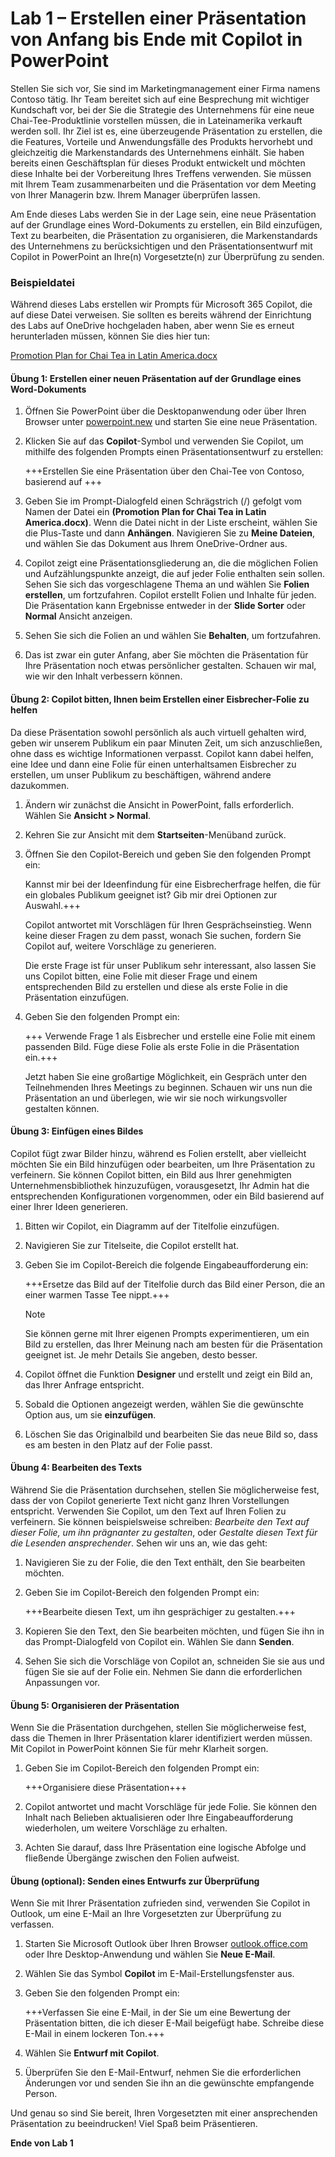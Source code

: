 # Lab 1 – Erstellen einer Präsentation von Anfang bis Ende mit Copilot in PowerPoint

Stellen Sie sich vor, Sie sind im Marketingmanagement einer Firma namens Contoso tätig. Ihr Team bereitet sich auf eine Besprechung mit wichtiger Kundschaft vor, bei der Sie die Strategie des Unternehmens für eine neue Chai-Tee-Produktlinie vorstellen müssen, die in Lateinamerika verkauft werden soll. Ihr Ziel ist es, eine überzeugende Präsentation zu erstellen, die die Features, Vorteile und Anwendungsfälle des Produkts hervorhebt und gleichzeitig die Markenstandards des Unternehmens einhält. Sie haben bereits einen Geschäftsplan für dieses Produkt entwickelt und möchten diese Inhalte bei der Vorbereitung Ihres Treffens verwenden. Sie müssen mit Ihrem Team zusammenarbeiten und die Präsentation vor dem Meeting von Ihrer Managerin bzw. Ihrem Manager überprüfen lassen.

Am Ende dieses Labs werden Sie in der Lage sein, eine neue Präsentation auf der Grundlage eines Word-Dokuments zu erstellen, ein Bild einzufügen, Text zu bearbeiten, die Präsentation zu organisieren, die Markenstandards des Unternehmens zu berücksichtigen und den Präsentationsentwurf mit Copilot in PowerPoint an Ihre(n) Vorgesetzte(n) zur Überprüfung zu senden.

### Beispieldatei

Während dieses Labs erstellen wir Prompts für Microsoft 365 Copilot, die auf diese Datei verweisen. Sie sollten es bereits während der Einrichtung des Labs auf OneDrive hochgeladen haben, aber wenn Sie es erneut herunterladen müssen, können Sie dies hier tun:

[Promotion Plan for Chai Tea in Latin America.docx](https://go.microsoft.com/fwlink/?linkid=2269126)

#### Übung 1: Erstellen einer neuen Präsentation auf der Grundlage eines Word-Dokuments

1. Öffnen Sie PowerPoint über die Desktopanwendung oder über Ihren Browser unter [powerpoint.new](https://powerpoint.new) und starten Sie eine neue Präsentation.

1. Klicken Sie auf das **Copilot**-Symbol und verwenden Sie Copilot, um mithilfe des folgenden Prompts einen Präsentationsentwurf zu erstellen:

    +++Erstellen Sie eine Präsentation über den Chai-Tee von Contoso, basierend auf +++

1. Geben Sie im Prompt-Dialogfeld einen Schrägstrich (/) gefolgt vom Namen der Datei ein **(Promotion Plan for Chai Tea in Latin America.docx)**. Wenn die Datei nicht in der Liste erscheint, wählen Sie die Plus-Taste und dann **Anhängen**. Navigieren Sie zu **Meine Dateien**, und wählen Sie das Dokument aus Ihrem OneDrive-Ordner aus.
   
1. Copilot zeigt eine Präsentationsgliederung an, die die möglichen Folien und Aufzählungspunkte anzeigt, die auf jeder Folie enthalten sein sollen. Sehen Sie sich das vorgeschlagene Thema an und wählen Sie **Folien erstellen**, um fortzufahren. Copilot erstellt Folien und Inhalte für jeden. Die Präsentation kann Ergebnisse entweder in der **Slide Sorter** oder **Normal** Ansicht anzeigen.

1. Sehen Sie sich die Folien an und wählen Sie **Behalten**, um fortzufahren.

1. Das ist zwar ein guter Anfang, aber Sie möchten die Präsentation für Ihre Präsentation noch etwas persönlicher gestalten. Schauen wir mal, wie wir den Inhalt verbessern können.

#### Übung 2: Copilot bitten, Ihnen beim Erstellen einer Eisbrecher-Folie zu helfen

Da diese Präsentation sowohl persönlich als auch virtuell gehalten wird, geben wir unserem Publikum ein paar Minuten Zeit, um sich anzuschließen, ohne dass es wichtige Informationen verpasst. Copilot kann dabei helfen, eine Idee und dann eine Folie für einen unterhaltsamen Eisbrecher zu erstellen, um unser Publikum zu beschäftigen, während andere dazukommen.

1. Ändern wir zunächst die Ansicht in PowerPoint, falls erforderlich. Wählen Sie **Ansicht > Normal**.

1. Kehren Sie zur Ansicht mit dem **Startseiten**-Menüband zurück.

1. Öffnen Sie den Copilot-Bereich und geben Sie den folgenden Prompt ein:

     Kannst mir bei der Ideenfindung für eine Eisbrecherfrage helfen, die für ein globales Publikum geeignet ist? Gib mir drei Optionen zur Auswahl.+++

     Copilot antwortet mit Vorschlägen für Ihren Gesprächseinstieg. Wenn keine dieser Fragen zu dem passt, wonach Sie suchen, fordern Sie Copilot auf, weitere Vorschläge zu generieren.

     Die erste Frage ist für unser Publikum sehr interessant, also lassen Sie uns Copilot bitten, eine Folie mit dieser Frage und einem entsprechenden Bild zu erstellen und diese als erste Folie in die Präsentation einzufügen.

1. Geben Sie den folgenden Prompt ein:

    +++ Verwende Frage 1 als Eisbrecher und erstelle eine Folie mit einem passenden Bild. Füge diese Folie als erste Folie in die Präsentation ein.+++

    Jetzt haben Sie eine großartige Möglichkeit, ein Gespräch unter den Teilnehmenden Ihres Meetings zu beginnen. Schauen wir uns nun die Präsentation an und überlegen, wie wir sie noch wirkungsvoller gestalten können.

#### Übung 3: Einfügen eines Bildes

Copilot fügt zwar Bilder hinzu, während es Folien erstellt, aber vielleicht möchten Sie ein Bild hinzufügen oder bearbeiten, um Ihre Präsentation zu verfeinern. Sie können Copilot bitten, ein Bild aus Ihrer genehmigten Unternehmensbibliothek hinzuzufügen, vorausgesetzt, Ihr Admin hat die entsprechenden Konfigurationen vorgenommen, oder ein Bild basierend auf einer Ihrer Ideen generieren.

1. Bitten wir Copilot, ein Diagramm auf der Titelfolie einzufügen.

1. Navigieren Sie zur Titelseite, die Copilot erstellt hat.

1. Geben Sie im Copilot-Bereich die folgende Eingabeaufforderung ein:

    +++Ersetze das Bild auf der Titelfolie durch das Bild einer Person, die an einer warmen Tasse Tee nippt.+++

    > [!NOTE]
    > Sie können gerne mit Ihrer eigenen Prompts experimentieren, um ein Bild zu erstellen, das Ihrer Meinung nach am besten für die Präsentation geeignet ist. Je mehr Details Sie angeben, desto besser.

1. Copilot öffnet die Funktion **Designer** und erstellt und zeigt ein Bild an, das Ihrer Anfrage entspricht.

1. Sobald die Optionen angezeigt werden, wählen Sie die gewünschte Option aus, um sie **einzufügen**.

1. Löschen Sie das Originalbild und bearbeiten Sie das neue Bild so, dass es am besten in den Platz auf der Folie passt.

#### Übung 4: Bearbeiten des Texts

Während Sie die Präsentation durchsehen, stellen Sie möglicherweise fest, dass der von Copilot generierte Text nicht ganz Ihren Vorstellungen entspricht. Verwenden Sie Copilot, um den Text auf Ihren Folien zu verfeinern. Sie können beispielsweise schreiben: *Bearbeite den Text auf dieser Folie, um ihn prägnanter zu gestalten*, oder *Gestalte diesen Text für die Lesenden ansprechender*. Sehen wir uns an, wie das geht:

1. Navigieren Sie zu der Folie, die den Text enthält, den Sie bearbeiten möchten.

1. Geben Sie im Copilot-Bereich den folgenden Prompt ein:

    +++Bearbeite diesen Text, um ihn gesprächiger zu gestalten.+++

1. Kopieren Sie den Text, den Sie bearbeiten möchten, und fügen Sie ihn in das Prompt-Dialogfeld von Copilot ein. Wählen Sie dann **Senden**.

1. Sehen Sie sich die Vorschläge von Copilot an, schneiden Sie sie aus und fügen Sie sie auf der Folie ein. Nehmen Sie dann die erforderlichen Anpassungen vor.

#### Übung 5: Organisieren der Präsentation

Wenn Sie die Präsentation durchgehen, stellen Sie möglicherweise fest, dass die Themen in Ihrer Präsentation klarer identifiziert werden müssen. Mit Copilot in PowerPoint können Sie für mehr Klarheit sorgen.

1. Geben Sie im Copilot-Bereich den folgenden Prompt ein:

    +++Organisiere diese Präsentation+++

1. Copilot antwortet und macht Vorschläge für jede Folie. Sie können den Inhalt nach Belieben aktualisieren oder Ihre Eingabeaufforderung wiederholen, um weitere Vorschläge zu erhalten. 

1. Achten Sie darauf, dass Ihre Präsentation eine logische Abfolge und fließende Übergänge zwischen den Folien aufweist.

#### Übung (optional): Senden eines Entwurfs zur Überprüfung

Wenn Sie mit Ihrer Präsentation zufrieden sind, verwenden Sie Copilot in Outlook, um eine E-Mail an Ihre Vorgesetzten zur Überprüfung zu verfassen.

1. Starten Sie Microsoft Outlook über Ihren Browser [outlook.office.com](https://outlook.office.com) oder Ihre Desktop-Anwendung und wählen Sie **Neue E-Mail**.

1. Wählen Sie das Symbol **Copilot** im E-Mail-Erstellungsfenster aus.

1. Geben Sie den folgenden Prompt ein:

    +++Verfassen Sie eine E-Mail, in der Sie um eine Bewertung der Präsentation bitten, die ich dieser E-Mail beigefügt habe. Schreibe diese E-Mail in einem lockeren Ton.+++

1. Wählen Sie **Entwurf mit Copilot**.

1. Überprüfen Sie den E-Mail-Entwurf, nehmen Sie die erforderlichen Änderungen vor und senden Sie ihn an die gewünschte empfangende Person.

Und genau so sind Sie bereit, Ihren Vorgesetzten mit einer ansprechenden Präsentation zu beeindrucken! Viel Spaß beim Präsentieren.

**Ende von Lab 1**

